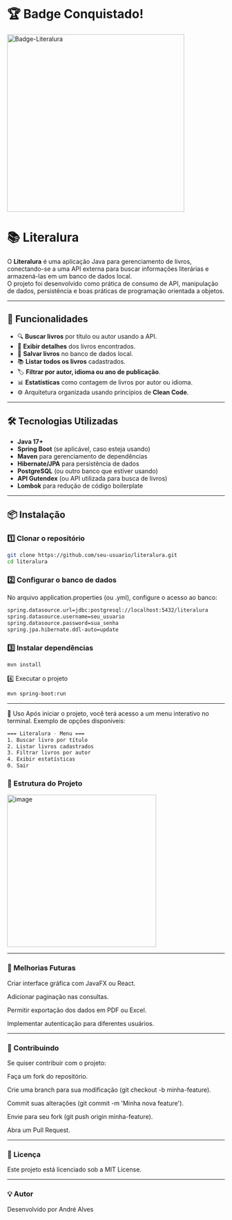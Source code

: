 # 🏆 Badge Conquistado!
<img width="410" height="410" alt="Badge-Literalura" src="https://github.com/user-attachments/assets/10fb6d52-73ba-4063-8726-e15f57551d8d" />

# 📚 Literalura

O **Literalura** é uma aplicação Java para gerenciamento de livros, conectando-se a uma API externa para buscar informações literárias e armazená-las em um banco de dados local.  
O projeto foi desenvolvido como prática de consumo de API, manipulação de dados, persistência e boas práticas de programação orientada a objetos.

---

## 🚀 Funcionalidades

- 🔍 **Buscar livros** por título ou autor usando a API.
- 📄 **Exibir detalhes** dos livros encontrados.
- 💾 **Salvar livros** no banco de dados local.
- 📚 **Listar todos os livros** cadastrados.
- 🏷 **Filtrar por autor, idioma ou ano de publicação**.
- 📊 **Estatísticas** como contagem de livros por autor ou idioma.
- ⚙️ Arquitetura organizada usando princípios de **Clean Code**.

---

## 🛠 Tecnologias Utilizadas

- **Java 17+**
- **Spring Boot** (se aplicável, caso esteja usando)
- **Maven** para gerenciamento de dependências
- **Hibernate/JPA** para persistência de dados
- **PostgreSQL** (ou outro banco que estiver usando)
- **API Gutendex** (ou API utilizada para busca de livros)
- **Lombok** para redução de código boilerplate

---

## 📦 Instalação

### 1️⃣ Clonar o repositório
```bash
git clone https://github.com/seu-usuario/literalura.git
cd literalura
```
### 2️⃣ Configurar o banco de dados
No arquivo application.properties (ou .yml), configure o acesso ao banco:
```bash
spring.datasource.url=jdbc:postgresql://localhost:5432/literalura
spring.datasource.username=seu_usuario
spring.datasource.password=sua_senha
spring.jpa.hibernate.ddl-auto=update
```
### 3️⃣ Instalar dependências
```bash
mvn install
```
4️⃣ Executar o projeto
```bash
mvn spring-boot:run
```

---

📖 Uso
Após iniciar o projeto, você terá acesso a um menu interativo no terminal.
Exemplo de opções disponíveis:
```bash
=== Literalura - Menu ===
1. Buscar livro por título
2. Listar livros cadastrados
3. Filtrar livros por autor
4. Exibir estatísticas
0. Sair
```
### 📂 Estrutura do Projeto

<img width="345" height="352" alt="image" src="https://github.com/user-attachments/assets/d647e125-7c0b-457c-88fb-1aead0f554c3" />

---

### 🔮 Melhorias Futuras
 Criar interface gráfica com JavaFX ou React.

 Adicionar paginação nas consultas.

 Permitir exportação dos dados em PDF ou Excel.

 Implementar autenticação para diferentes usuários.

 ---

 ### 🤝 Contribuindo
Se quiser contribuir com o projeto:

Faça um fork do repositório.

Crie uma branch para sua modificação (git checkout -b minha-feature).

Commit suas alterações (git commit -m 'Minha nova feature').

Envie para seu fork (git push origin minha-feature).

Abra um Pull Request.

---

### 📜 Licença
Este projeto está licenciado sob a MIT License.

---

### 💡 Autor
Desenvolvido por André Alves
